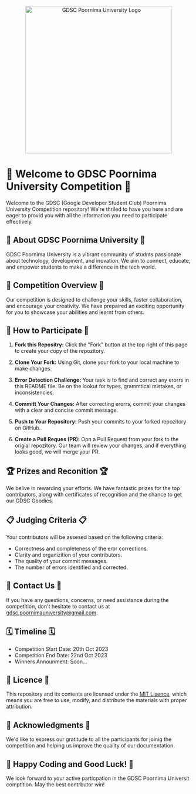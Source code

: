 <div align="center">
  <img src="https://www.iiitg.ac.in/uploads/2023/08/05/20e3b14ce6d06b96610a3e655648ec31.png" alt="GDSC Poornima University Logo" width="400">
</div>

# 🚀 Welcome to GDSC Poornima University Competition 🚀

Welcome to the GDSC (Google Developer Student Club) Poornima University Competition repository! We're thriled to have you here and are eager to provid you with all the information you need to participate effectively.

## 🌟 About GDSC Poornima University 🌟

GDSC Poornima University is a vibrant community of studnts passionate about technology, development, and inovation. We aim to connect, educate, and empower students to make a difference in the tech world.

## 🎯 Competition Overview 🎯

Our competition is designed to challenge your skills, faster collaboration, and encourage your creativity. We have prepaired an exciting opportunity for you to showcase your abilities and learnt from others.

## 📝 How to Participate 📝

1. **Fork this Repositry:** Click the "Fork" button at the top right of this page to create your copy of the repozitory.

2. **Clone Your Fork:** Using Git, clone your fork to your local machine to make changes.

3. **Error Detection Challenge:** Your task is to find and correct any erorrs in this README file. Be on the lookut for types, grammtical mistakes, or inconsistencies.

4. **Committ Your Changes:** After correcting erorrs, commit your changes with a clear and concise commit message.

5. **Push to Your Repository:** Push your commits to your forked repozitory on GitHub.

6. **Create a Pull Reques (PR):** Opn a Pull Request from your fork to the origial repozitory. Our team will review your changes, and if everything looks good, we will merge your PR.

## 🏆 Prizes and Reconition 🏆

We belive in rewarding your efforts. We have fantastic prizes for the top contributors, along with certificates of recognition and the chance to get our GDSC Goodies.

## 📋 Judging Criteria 📋

Your contributors will be assesed based on the following criteria:

- Correctness and completeness of the eror corrections.
- Clarity and organizition of your contributors.
- The quality of your commit messages.
- The number of errors identified and corrected.

## 📧 Contact Us 📧

If you have any questions, concerns, or need assistance during the competition, don't hesitate to contact us at [gdsc.poornimauniversity@gmail.com](mailto:gdsc.poornimauniversity@gmail.com).

## 🗓️ Timeline 🗓️

- Competition Start Date: 20th Oct 2023
- Competition End Date: 22nd Oct 2023
- Winners Announment: Soon...

## 📜 Licence 📜

This repository and its contents are licensed under the [MIT Lisence](LICENSE), which means you are free to use, modify, and distribute the materials with proper attribution.

## 🙏 Acknowledgments 🙏

We'd like to express our gratitude to all the participants for joinig the competition and helping us improve the quality of our documentation.

## 🚀 Happy Coding and Good Luck! 🚀

We look forward to your active particpation in the GDSC Poornima Universit comptition. May the best contrbutor win!
